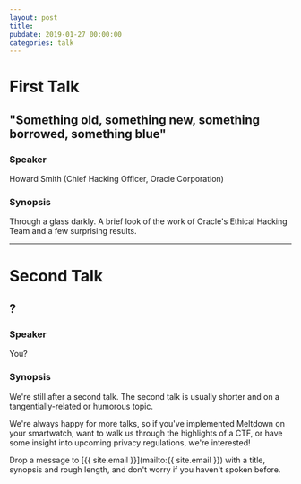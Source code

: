 ```yaml
---
layout: post
title:
pubdate: 2019-01-27 00:00:00
categories: talk
---
```


# First Talk

## "Something old, something new, something borrowed, something blue"

### Speaker

Howard Smith (Chief Hacking Officer, Oracle Corporation)

### Synopsis

Through a glass darkly. A brief look of the work of Oracle's Ethical 
Hacking Team and a few surprising results.

<hr>

# Second Talk

## ?

### Speaker

You?

### Synopsis

We're still after a second talk. The second talk is usually shorter and on a tangentially-related or humorous topic.

We're always happy for more talks, so if you've implemented Meltdown on your smartwatch,
want to walk us through the highlights of a CTF, or have some insight into upcoming privacy
regulations, we're interested!

Drop a message to [{{ site.email }}](mailto:{{ site.email }}) with a title,
synopsis and rough length, and don't worry if you haven't spoken before.


